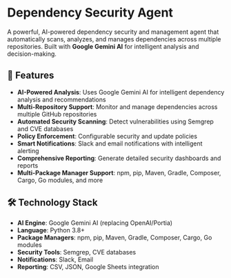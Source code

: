 # Dependency Security Agent

A powerful, AI-powered dependency security and management agent that automatically scans, analyzes, and manages dependencies across multiple repositories. Built with **Google Gemini AI** for intelligent analysis and decision-making.

## 🚀 Features

- **AI-Powered Analysis**: Uses Google Gemini AI for intelligent dependency analysis and recommendations
- **Multi-Repository Support**: Monitor and manage dependencies across multiple GitHub repositories
- **Automated Security Scanning**: Detect vulnerabilities using Semgrep and CVE databases
- **Policy Enforcement**: Configurable security and update policies
- **Smart Notifications**: Slack and email notifications with intelligent alerting
- **Comprehensive Reporting**: Generate detailed security dashboards and reports
- **Multi-Package Manager Support**: npm, pip, Maven, Gradle, Composer, Cargo, Go modules, and more

## 🛠️ Technology Stack

- **AI Engine**: Google Gemini AI (replacing OpenAI/Portia)
- **Language**: Python 3.8+
- **Package Managers**: npm, pip, Maven, Gradle, Composer, Cargo, Go modules
- **Security Tools**: Semgrep, CVE databases
- **Notifications**: Slack, Email
- **Reporting**: CSV, JSON, Google Sheets integration